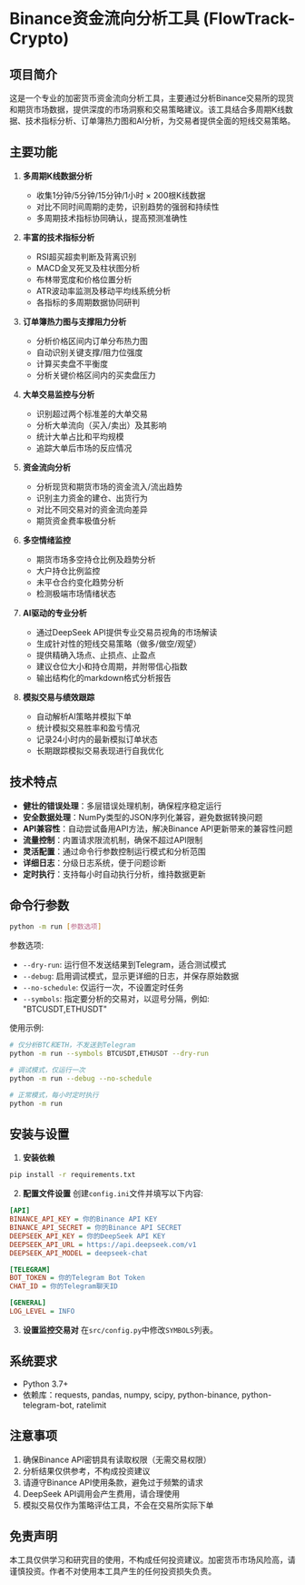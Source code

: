 # Binance资金流向分析工具 (FlowTrack-Crypto)

## 项目简介

这是一个专业的加密货币资金流向分析工具，主要通过分析Binance交易所的现货和期货市场数据，提供深度的市场洞察和交易策略建议。该工具结合多周期K线数据、技术指标分析、订单簿热力图和AI分析，为交易者提供全面的短线交易策略。

## 主要功能

1. **多周期K线数据分析**
   - 收集1分钟/5分钟/15分钟/1小时 × 200根K线数据
   - 对比不同时间周期的走势，识别趋势的强弱和持续性
   - 多周期技术指标协同确认，提高预测准确性

2. **丰富的技术指标分析**
   - RSI超买超卖判断及背离识别
   - MACD金叉死叉及柱状图分析
   - 布林带宽度和价格位置分析
   - ATR波动率监测及移动平均线系统分析
   - 各指标的多周期数据协同研判

3. **订单簿热力图与支撑阻力分析**
   - 分析价格区间内订单分布热力图
   - 自动识别关键支撑/阻力位强度
   - 计算买卖盘不平衡度
   - 分析关键价格区间内的买卖盘压力

4. **大单交易监控与分析**
   - 识别超过两个标准差的大单交易
   - 分析大单流向（买入/卖出）及其影响
   - 统计大单占比和平均规模
   - 追踪大单后市场的反应情况

5. **资金流向分析**
   - 分析现货和期货市场的资金流入/流出趋势
   - 识别主力资金的建仓、出货行为
   - 对比不同交易对的资金流向差异
   - 期货资金费率极值分析

6. **多空情绪监控**
   - 期货市场多空持仓比例及趋势分析
   - 大户持仓比例监控
   - 未平仓合约变化趋势分析
   - 检测极端市场情绪状态

7. **AI驱动的专业分析**
   - 通过DeepSeek API提供专业交易员视角的市场解读
   - 生成针对性的短线交易策略（做多/做空/观望）
   - 提供精确入场点、止损点、止盈点
   - 建议仓位大小和持仓周期，并附带信心指数
   - 输出结构化的markdown格式分析报告

8. **模拟交易与绩效跟踪**
   - 自动解析AI策略并模拟下单
   - 统计模拟交易胜率和盈亏情况
   - 记录24小时内的最新模拟订单状态
   - 长期跟踪模拟交易表现进行自我优化

## 技术特点

- **健壮的错误处理**：多层错误处理机制，确保程序稳定运行
- **安全数据处理**：NumPy类型的JSON序列化兼容，避免数据转换问题
- **API兼容性**：自动尝试备用API方法，解决Binance API更新带来的兼容性问题
- **流量控制**：内置请求限流机制，确保不超过API限制
- **灵活配置**：通过命令行参数控制运行模式和分析范围
- **详细日志**：分级日志系统，便于问题诊断
- **定时执行**：支持每小时自动执行分析，维持数据更新

## 命令行参数

```bash
python -m run [参数选项]
```

参数选项:
- `--dry-run`: 运行但不发送结果到Telegram，适合测试模式
- `--debug`: 启用调试模式，显示更详细的日志，并保存原始数据
- `--no-schedule`: 仅运行一次，不设置定时任务
- `--symbols`: 指定要分析的交易对，以逗号分隔，例如: "BTCUSDT,ETHUSDT"

使用示例:
```bash
# 仅分析BTC和ETH，不发送到Telegram
python -m run --symbols BTCUSDT,ETHUSDT --dry-run

# 调试模式，仅运行一次
python -m run --debug --no-schedule

# 正常模式，每小时定时执行
python -m run
```

## 安装与设置

1. **安装依赖**
```bash
pip install -r requirements.txt
```

2. **配置文件设置**
创建`config.ini`文件并填写以下内容:
```ini
[API]
BINANCE_API_KEY = 你的Binance API KEY
BINANCE_API_SECRET = 你的Binance API SECRET
DEEPSEEK_API_KEY = 你的DeepSeek API KEY
DEEPSEEK_API_URL = https://api.deepseek.com/v1
DEEPSEEK_API_MODEL = deepseek-chat

[TELEGRAM]
BOT_TOKEN = 你的Telegram Bot Token
CHAT_ID = 你的Telegram聊天ID

[GENERAL]
LOG_LEVEL = INFO
```

3. **设置监控交易对**
在`src/config.py`中修改`SYMBOLS`列表。

## 系统要求

- Python 3.7+
- 依赖库：requests, pandas, numpy, scipy, python-binance, python-telegram-bot, ratelimit

## 注意事项

1. 确保Binance API密钥具有读取权限（无需交易权限）
2. 分析结果仅供参考，不构成投资建议
3. 请遵守Binance API使用条款，避免过于频繁的请求
4. DeepSeek API调用会产生费用，请合理使用
5. 模拟交易仅作为策略评估工具，不会在交易所实际下单

## 免责声明

本工具仅供学习和研究目的使用，不构成任何投资建议。加密货币市场风险高，请谨慎投资。作者不对使用本工具产生的任何投资损失负责。
